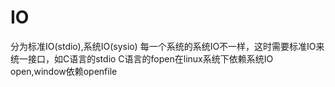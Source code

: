 # IO

分为标准IO(stdio),系统IO(sysio)
每一个系统的系统IO不一样，这时需要标准IO来统一接口，如C语言的stdio
C语言的fopen在linux系统下依赖系统IO open,window依赖openfile
